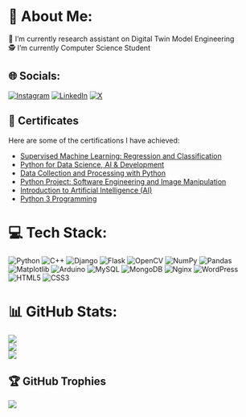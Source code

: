 # 💫 About Me:
🔭 I’m currently research assistant on Digital Twin Model Engineering<br>🕵️ I’m currently Computer Science Student<br>


## 🌐 Socials:
[![Instagram](https://img.shields.io/badge/Instagram-%23E4405F.svg?logo=Instagram&logoColor=white)](https://instagram.com/thiss.abolfazl) [![LinkedIn](https://img.shields.io/badge/LinkedIn-%230077B5.svg?logo=linkedin&logoColor=white)](https://linkedin.com/in/abolfazl-keshavarz-lin) [![X](https://img.shields.io/badge/X-black.svg?logo=X&logoColor=white)](https://x.com/theycallmeabol) 

## 📜 Certificates

Here are some of the certifications I have achieved:

- [Supervised Machine Learning: Regression and Classification](https://coursera.org/share/99b1c151f0309fca627daa9d036d397a)
- [Python for Data Science, AI & Development](https://coursera.org/share/fd6e3e46bb75c9cd144306344a5d6f25)
- [Data Collection and Processing with Python](https://coursera.org/share/05baa175cf707417b63830a2a61de245)
- [Python Project: Software Engineering and Image Manipulation](https://coursera.org/share/ae89a53175dc0a79706893a1991d9006)
- [Introduction to Artificial Intelligence (AI)](https://coursera.org/share/ae89a53175dc0a79706893a1991d9006)
- [Python 3 Programming](https://coursera.org/share/2cbaebf27133c8dc09567612989bfd8d)

# 💻 Tech Stack:
![Python](https://img.shields.io/badge/python-3670A0?style=for-the-badge&logo=python&logoColor=ffdd54) 
![C++](https://img.shields.io/badge/c++-%2300599C.svg?style=for-the-badge&logo=c%2B%2B&logoColor=white)
![Django](https://img.shields.io/badge/django-%23092E20.svg?style=for-the-badge&logo=django&logoColor=white) 
![Flask](https://img.shields.io/badge/flask-%23000.svg?style=for-the-badge&logo=flask&logoColor=white)
![OpenCV](https://img.shields.io/badge/opencv-%23white.svg?style=for-the-badge&logo=opencv&logoColor=white) 
![NumPy](https://img.shields.io/badge/numpy-%23013243.svg?style=for-the-badge&logo=numpy&logoColor=white) 
![Pandas](https://img.shields.io/badge/pandas-%23150458.svg?style=for-the-badge&logo=pandas&logoColor=white) 
![Matplotlib](https://img.shields.io/badge/Matplotlib-%23ffffff.svg?style=for-the-badge&logo=Matplotlib&logoColor=black) 
![Arduino](https://img.shields.io/badge/-Arduino-00979D?style=for-the-badge&logo=Arduino&logoColor=white) 
![MySQL](https://img.shields.io/badge/mysql-4479A1.svg?style=for-the-badge&logo=mysql&logoColor=white) 
![MongoDB](https://img.shields.io/badge/MongoDB-%234ea94b.svg?style=for-the-badge&logo=mongodb&logoColor=white) 
![Nginx](https://img.shields.io/badge/nginx-%23009639.svg?style=for-the-badge&logo=nginx&logoColor=white) 
![WordPress](https://img.shields.io/badge/WordPress-%23117AC9.svg?style=for-the-badge&logo=WordPress&logoColor=white) 
![HTML5](https://img.shields.io/badge/html5-%23E34F26.svg?style=for-the-badge&logo=html5&logoColor=white) 
![CSS3](https://img.shields.io/badge/css3-%231572B6.svg?style=for-the-badge&logo=css3&logoColor=white) 

# 📊 GitHub Stats:
![](https://github-readme-stats.vercel.app/api?username=abolfazlkeshavarz&theme=dark&hide_border=false&include_all_commits=true&count_private=true)<br/>
![](https://github-readme-streak-stats.herokuapp.com/?user=abolfazlkeshavarz&theme=dark&hide_border=false)<br/>
![](https://github-readme-stats.vercel.app/api/top-langs/?username=abolfazlkeshavarz&theme=dark&hide_border=false&include_all_commits=true&count_private=true&layout=compact)

## 🏆 GitHub Trophies
![](https://github-profile-trophy.vercel.app/?username=abolfazlkeshavarz&theme=radical&no-frame=false&no-bg=true&margin-w=4)




<!--
**abolfazlkeshavarz/abolfazlkeshavarz** is a ✨ _special_ ✨ repository because its `README.md` (this file) appears on your GitHub profile.

Here are some ideas to get you started:

- 🔭 I’m currently working on ...
- 🌱 I’m currently learning ...
- 👯 I’m looking to collaborate on ...
- 🤔 I’m looking for help with ...
- 💬 Ask me about ...
- 📫 How to reach me: ...
- 😄 Pronouns: ...
- ⚡ Fun fact: ...
-->
